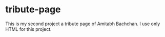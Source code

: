 # tribute-page
This is my second project a tribute page of Amitabh Bachchan. I use only HTML for this project.
